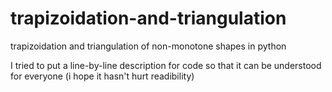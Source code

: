 # trapizoidation-and-triangulation
trapizoidation and triangulation of non-monotone shapes in python

I tried to put a line-by-line description for code so that it can be understood for everyone (i hope it hasn't hurt readibility)
